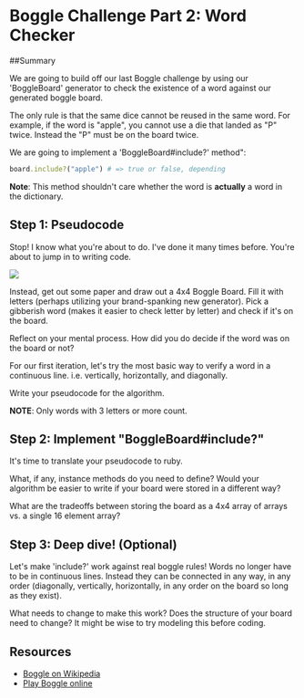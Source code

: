 # Boggle Challenge Part 2: Word Checker

##Summary

We are going to build off our last Boggle challenge by using our 'BoggleBoard' generator to check the existence of a word against our generated boggle board.

The only rule is that the same dice cannot be reused in the same word. For example, if the word is "apple", you cannot use a die that landed as "P" twice. Instead the "P" must be on the board twice.

We are going to implement a 'BoggleBoard#include?' method":

```ruby
board.include?("apple") # => true or false, depending
```
**Note**: This method shouldn't care whether the word is **actually** a word in the dictionary.

## Step 1: Pseudocode

Stop! I know what you're about to do. I've done it many times before. You're about to jump in to writing code.

![](http://i.imgur.com/LaJ9Kmo.gif)

Instead, get out some paper and draw out a 4x4 Boggle Board. Fill it with letters (perhaps utilizing your brand-spanking new generator). Pick a gibberish word (makes it easier to check letter by letter) and check if it's on the board.

Reflect on your mental process. How did you do decide if the word was on the board or not?

For our first iteration, let's try the most basic way to verify a word in a continuous line. i.e. vertically, horizontally, and diagonally.

Write your pseudocode for the algorithm.

**NOTE**: Only words with 3 letters or more count.

## Step 2: Implement "BoggleBoard#include?"

It's time to translate your pseudocode to ruby.

What, if any, instance methods do you need to define? Would your algorithm be easier to write if your board were stored in a different way?

What are the tradeoffs between storing the board as a 4x4 array of arrays vs. a single 16 element array?

## Step 3: Deep dive! (Optional)

Let's make 'include?' work against real boggle rules! Words no longer have to be in continuous lines. Instead they can be connected in any way, in any order (diagonally, vertically, horizontally, in any order on the board so long as they exist).

What needs to change to make this work? Does the structure of your board need to change? It might be wise to try modeling this before coding.

## Resources

* [Boggle on Wikipedia](http://en.wikipedia.org/wiki/Boggle)
* [Play Boggle online](http://www.wordplays.com/boggle)
